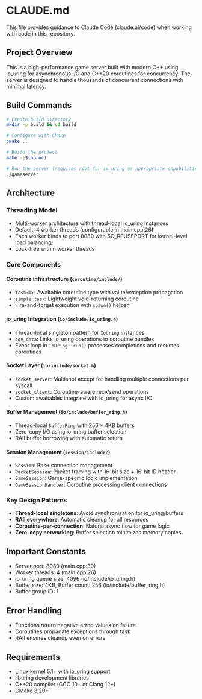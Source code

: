 # CLAUDE.md

This file provides guidance to Claude Code (claude.ai/code) when working with code in this repository.

## Project Overview

This is a high-performance game server built with modern C++ using io_uring for asynchronous I/O and C++20 coroutines for concurrency. The server is designed to handle thousands of concurrent connections with minimal latency.

## Build Commands

```bash
# Create build directory
mkdir -p build && cd build

# Configure with CMake
cmake ..

# Build the project
make -j$(nproc)

# Run the server (requires root for io_uring or appropriate capabilities)
./gameserver
```

## Architecture

### Threading Model
- Multi-worker architecture with thread-local io_uring instances
- Default: 4 worker threads (configurable in main.cpp:26)
- Each worker binds to port 8080 with SO_REUSEPORT for kernel-level load balancing
- Lock-free within worker threads

### Core Components

#### Coroutine Infrastructure (`coroutine/include/`)
- `task<T>`: Awaitable coroutine type with value/exception propagation
- `simple_task`: Lightweight void-returning coroutine
- Fire-and-forget execution with `spawn()` helper

#### io_uring Integration (`io/include/io_uring.h`)
- Thread-local singleton pattern for `IoUring` instances
- `sqe_data`: Links io_uring operations to coroutine handles
- Event loop in `IoUring::run()` processes completions and resumes coroutines

#### Socket Layer (`io/include/socket.h`)
- `socket_server`: Multishot accept for handling multiple connections per syscall
- `socket_client`: Coroutine-aware recv/send operations
- Custom awaitables integrate with io_uring for async I/O

#### Buffer Management (`io/include/buffer_ring.h`)
- Thread-local `BufferRing` with 256 × 4KB buffers
- Zero-copy I/O using io_uring buffer selection
- RAII buffer borrowing with automatic return

#### Session Management (`session/include/`)
- `Session`: Base connection management
- `PacketSession`: Packet framing with 16-bit size + 16-bit ID header
- `GameSession`: Game-specific logic implementation
- `GameSessionHandler`: Coroutine processing client connections

### Key Design Patterns
- **Thread-local singletons**: Avoid synchronization for io_uring/buffers
- **RAII everywhere**: Automatic cleanup for all resources
- **Coroutine-per-connection**: Natural async flow for game logic
- **Zero-copy networking**: Buffer selection minimizes memory copies

## Important Constants
- Server port: 8080 (main.cpp:30)
- Worker threads: 4 (main.cpp:26)
- io_uring queue size: 4096 (io/include/io_uring.h)
- Buffer size: 4KB, Buffer count: 256 (io/include/buffer_ring.h)
- Buffer group ID: 1

## Error Handling
- Functions return negative errno values on failure
- Coroutines propagate exceptions through task<T>
- RAII ensures cleanup even on errors

## Requirements
- Linux kernel 5.1+ with io_uring support
- liburing development libraries
- C++20 compiler (GCC 10+ or Clang 12+)
- CMake 3.20+